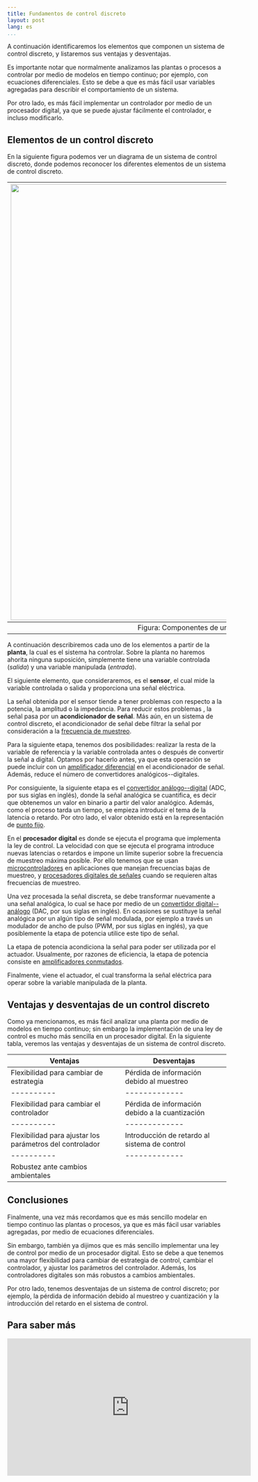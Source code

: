 ```yaml
---
title: Fundamentos de control discreto
layout: post
lang: es
...
```


A continuación identificaremos los elementos que componen un sistema de control
discreto, y listaremos sus ventajas y desventajas.

Es importante notar que normalmente analizamos las plantas o procesos a
controlar por medio de modelos en tiempo continuo; por ejemplo, con ecuaciones
diferenciales. Esto se debe a que es más fácil usar variables agregadas para
describir el comportamiento de un sistema.

Por otro lado, es más fácil implementar un controlador por medio de un
procesador digital, ya que se puede ajustar fácilmente el
controlador, e incluso modificarlo.

## Elementos de un control discreto

En la siguiente figura podemos ver un diagrama de un sistema de control
discreto, donde podemos reconocer los diferentes elementos de un sistema de
control discreto.

| <img src="/assets/images/sistema-control-discreto-1.svg" width="1000"> |
|:----:|
| Figura: Componentes de un sistema de control discreto |

A continuación describiremos cada uno de los elementos a partir de la **planta**,
la cual es el sistema ha controlar. Sobre la planta no haremos ahorita ninguna
suposición, simplemente tiene una variable controlada (*salida*) y una variable
manipulada (*entrada*).

El siguiente elemento, que consideraremos, es el **sensor**, el cual mide la
variable controlada o salida y proporciona una señal eléctrica. 

La señal obtenida por el sensor tiende a tener problemas con respecto a la
potencia, la amplitud o la impedancia. Para reducir estos problemas , la señal
pasa por un **acondicionador de señal**. Más aún, en un sistema de control
discreto, el acondicionador de señal debe filtrar la señal por consideración a la
[frecuencia de muestreo](https://es.wikipedia.org/wiki/Frecuencia_de_muestreo).

Para la siguiente etapa, tenemos dos posibilidades: realizar la resta de la
variable de referencia y la variable controlada antes o después de convertir la
señal a digital. Optamos por hacerlo antes, ya que esta operación se
puede incluir con un [amplificador
diferencial](https://hetpro-store.com/TUTORIALES/amplificador-diferencial/) en
el acondicionador de señal. Además, reduce el número de convertidores
analógicos--digitales.

Por consiguiente, la siguiente etapa es el [convertidor
análogo--digital](https://es.wikipedia.org/wiki/Conversor_de_se%C3%B1al_anal%C3%B3gica_a_digital)
(ADC, por sus siglas en inglés), donde la señal analógica se cuantifica, es
decir que obtenemos un valor en binario a partir del valor analógico. Además,
como el proceso tarda un tiempo, se empieza introducir el tema de la latencia o
retardo. Por otro lado, el valor obtenido está en la representación de [punto
fijo](https://es.wikipedia.org/wiki/Coma_fija).

En el **procesador digital** es donde se ejecuta el programa que implementa la
ley de control. La velocidad con que se ejecuta el programa introduce nuevas
latencias o retardos e impone un límite superior sobre la frecuencia de muestreo
máxima posible. Por ello tenemos que se usan
[microcontroladores](https://es.wikipedia.org/wiki/Microcontrolador)
en aplicaciones que manejan frecuencias bajas de muestreo, y [procesadores
digitales de
señales](https://es.wikipedia.org/wiki/Procesador_de_se%C3%B1ales_digitales)
cuando se requieren altas frecuencias de muestreo.

Una vez procesada la señal discreta, se debe transformar nuevamente a una señal
analógica, lo cual se hace por medio de un [convertidor
digital--análogo](https://es.wikipedia.org/wiki/Conversor_de_se%C3%B1al_digital_a_anal%C3%B3gica)
(DAC, por sus siglas en inglés). En ocasiones se sustituye la señal analógica
por un algún tipo de señal modulada, por ejemplo a través un modulador de ancho
de pulso (PWM, por sus siglas en inglés), ya que posiblemente la etapa de
potencia utilice este tipo de señal.

La etapa de potencia acondiciona la señal para poder ser utilizada por el
actuador. Usualmente, por razones de eficiencia, la etapa de potencia consiste
en [amplificadores
conmutados](https://es.wikipedia.org/wiki/Amplificador_Clase_D).

Finalmente, viene el actuador, el cual transforma la señal eléctrica para operar
sobre la variable manipulada de la planta.

## Ventajas y desventajas de un control discreto

Como ya mencionamos, es más fácil analizar una planta por medio de modelos en
tiempo continuo; sin embargo la implementación de una ley de control es mucho
más sencilla en un procesador digital. En la siguiente tabla, veremos las ventajas
y desventajas de un sistema de control discreto.

| Ventajas | Desventajas |
|----------|-------------|
| Flexibilidad para cambiar de estrategia | Pérdida de información debido al muestreo |
|----------|-------------|
| Flexibilidad para cambiar el controlador | Pérdida de información debido a la cuantización |
|----------|-------------|
| Flexibilidad para ajustar los parámetros del controlador | Introducción de retardo al sistema de control | 
|----------|-------------|
| Robustez ante cambios ambientales | |

## Conclusiones

Finalmente, una vez más recordamos que es más sencillo modelar en tiempo
continuo las plantas o procesos, ya que es más fácil usar variables agregadas,
por medio de ecuaciones diferenciales.

Sin embargo, también ya dijimos que es más sencillo implementar una ley de
control por medio de un procesador digital. Esto se debe a que tenemos una mayor
flexibilidad para cambiar de estrategia de control, cambiar el controlador, y
ajustar los parámetros del controlador. Además, los controladores digitales son
más robustos a cambios ambientales.

Por otro lado, tenemos desventajas de un sistema de control discreto; por
ejemplo, la pérdida de información debido al muestreo y cuantización y la
introducción del retardo en el sistema de control.

## Para saber más

<iframe width="560" height="315" src="https://www.youtube.com/embed/14cMhrp5wlk" frameborder="0" allow="accelerometer; autoplay; clipboard-write; encrypted-media; gyroscope; picture-in-picture" allowfullscreen></iframe>